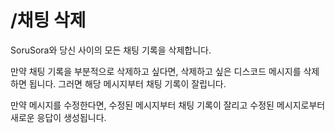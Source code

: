 # /채팅 삭제

SoruSora와 당신 사이의 모든 채팅 기록을 삭제합니다.

만약 채팅 기록을 부분적으로 삭제하고 싶다면, 삭제하고 싶은 디스코드 메시지를 삭제하면 됩니다. 그러면 해당 메시지부터 채팅 기록이 잘립니다.

만약 메시지를 수정한다면, 수정된 메시지부터 채팅 기록이 잘리고 수정된 메시지로부터 새로운 응답이 생성됩니다.
